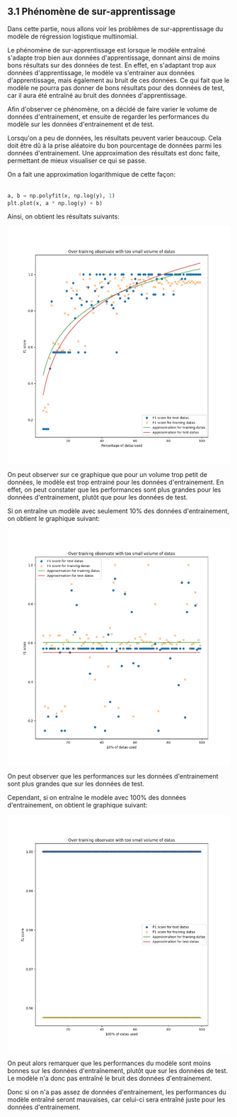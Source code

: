 ## 3.1 Phénomène de sur-apprentissage

Dans cette partie, nous allons voir les problèmes de sur-apprentissage du modèle de régression logistique multinomial.

Le phénomène de sur-apprentissage est lorsque le modèle entraîné s'adapte trop bien aux données d'apprentissage, donnant ainsi de moins bons résultats sur des données de test.
En effet, en s'adaptant trop aux données d'apprentissage, le modèle va s'entrainer aux données d'apprentissage, mais également au bruit de ces données.
Ce qui fait que le modèle ne pourra pas donner de bons résultats pour des données de test, car il aura été entraîné au bruit des données d'apprentissage.

Afin d'observer ce phénomène, on a décidé de faire varier le volume de données d'entrainement, et ensuite de regarder les performances du modèle sur les données d'entrainement et de test.

Lorsqu'on a peu de données, les résultats peuvent varier beaucoup.
Cela doit être dû à la prise aléatoire du bon pourcentage de données parmi les données d'entrainement.
Une approximation des résultats est donc faite, permettant de mieux visualiser ce qui se passe.

On a fait une approximation logarithmique de cette façon:

```python

a, b = np.polyfit(x, np.log(y), 1)
plt.plot(x, a * np.log(y) + b)
```

Ainsi, on obtient les résultats suivants:

![](../res/over_training.png)

On peut observer sur ce graphique que pour un volume trop petit de données, le modèle est trop entrainé pour les données d'entrainement.
En effet, on peut constater que les performances sont plus grandes pour les données d'entrainement, plutôt que pour les données de test.

Si on entraîne un modèle avec seulement 10% des données d'entrainement, on obtient le graphique suivant:

![](../res/over_training_1.png)

On peut observer que les performances sur les données d'entrainement sont plus grandes que sur les données de test.

Cependant, si on entraîne le modèle avec 100% des données d'entrainement, on obtient le graphique suivant:

![](../res/over_training_2.png)

On peut alors remarquer que les performances du modèle sont moins bonnes sur les données d'entraînement, plutôt que sur les données de test.
Le modèle n'a donc pas entraîné le bruit des données d'entrainement.

Donc si on n'a pas assez de données d'entrainement, les performances du modèle entraîné seront mauvaises, car celui-ci sera entraîné juste pour les données d'entrainement.

